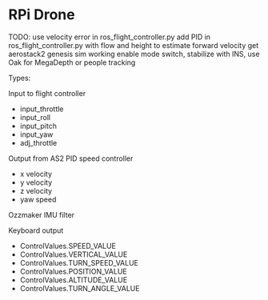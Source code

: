 
# RPi Drone


TODO:
use velocity error in ros_flight_controller.py
add PID in ros_flight_controller.py with flow and height to estimate forward velocity
get aerostack2 genesis sim working
enable mode switch, stabilize with INS, use Oak for MegaDepth or people tracking



Types:

Input to flight controller
- input_throttle
- input_roll
- input_pitch
- input_yaw
- adj_throttle

Output from AS2 PID speed controller
- x velocity
- y velocity
- z velocity
- yaw speed

Ozzmaker IMU filter

Keyboard output
- ControlValues.SPEED_VALUE
- ControlValues.VERTICAL_VALUE
- ControlValues.TURN_SPEED_VALUE
- ControlValues.POSITION_VALUE
- ControlValues.ALTITUDE_VALUE
- ControlValues.TURN_ANGLE_VALUE

